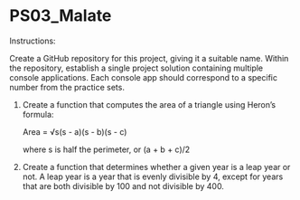 # PS03_Malate

Instructions:

Create a GitHub repository for this project, giving it a suitable name. Within the repository, establish a single project solution containing multiple console applications. Each console app should correspond to a specific number from the practice sets.

1. Create a function that computes the area of a triangle using Heron’s formula:

   Area = √s(s - a)(s - b)(s - c)

   where s is half the perimeter, or (a + b + c)/2

3. Create a function that determines whether a given year is a leap year or not. A leap year is a year that is evenly divisible by 4, except for years that are both divisible by 100 and not divisible by 400.
